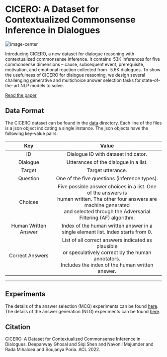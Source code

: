 # CICERO: A Dataset for Contextualized Commonsense Inference in Dialogues

![image-center](https://declare-lab.net/assets/images/resources/cicero.png)


Introducing CICERO, a new dataset for dialogue reasoning with contextualized commonsense inference. It contains 53K inferences for five commonsense dimensions – cause, subsequent event, prerequisite, motivation, and emotional reaction collected from  5.6K dialogues. To show the usefulness of CICERO for dialogue reasoning, we design several challenging generative and multichoice answer selection tasks for state-of-the-art NLP models to solve.

[Read the paper]()

## Data Format

The CICERO dataset can be found in the [data](https://github.com/declare-lab/CICERO/tree/main/data) directory. Each line of the files is a json object indicating a single instance. The json objects have the following key-value pairs:

| Key 	    | Value 	|
|:----------:| :-----:|
| ID 	    | Dialogue ID with dataset indicator. 	|
| Dialogue 	| Utterances of the dialogue in a list.	|
| Target 	| Target utterance. 	|
| Question 	| One of the five questions (inference types). 	|
| Choices   | Five possible answer choices in a list. One of the answers is<br>human written. The other four answers are machine generated<br>and selected through the Adversarial Filtering (AF) algorithm. |
| Human Written Answer | Index of the human written answer in a<br>single element list. Index starts from 0. |
| Correct Answers | List of all correct answers indicated as plausible<br>or speculatively correct by the human annotators.<br>Includes the index of the human written answer. |
---------------------------------------------------------------------------

## Experiments

The details of the answer selection (MCQ) experiments can be found [here](https://github.com/declare-lab/CICERO/tree/main/experiments/mcq).
The details of the answer generation (NLG) experiments can be found [here](https://github.com/declare-lab/CICERO/tree/main/experiments/nlg).

## Citation

CICERO: A Dataset for Contextualized Commonsense Inference in Dialogues. Deepanway Ghosal and Siqi Shen and Navonil Majumder and Rada Mihalcea and Soujanya Poria. ACL 2022.

